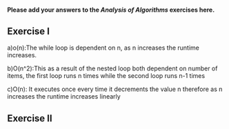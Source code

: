 #### Please add your answers to the ***Analysis of  Algorithms*** exercises here.

## Exercise I

a)o(n):The while loop is dependent on n, as n increases the runtime increases.


b)O(n^2):This as a result of the nested loop both dependent on number of items, the first loop runs n times while the second loop runs n-1 times


c)O(n): It executes once every time it decrements the value n therefore as n increases the runtime increases linearly

## Exercise II


